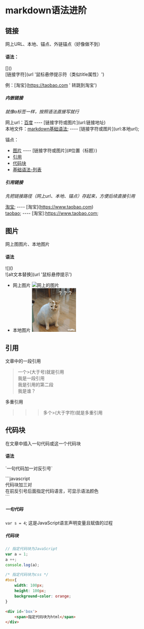 # markdown语法进阶

## 链接
网上URL、本地、锚点、外链锚点（好像做不到）
#### 语法：

\[]()  
\[链接字符](url '鼠标悬停提示符（类似title属性）') 

例：\[淘宝](https://taobao.com ' 转跳到淘宝')
##### 内嵌链接

*就像a标签一样，按照语法直接写就行*

网上url：[百度](http://www.baidu.com) ---- \[链接字符或图片](url:链接地址)  
本地文件：[markdown基础语法](./01-基础语法.md); ---- \[链接字符或图片](url:本地url);

锚点：
- [图片](#图片) ---- \[链接字符或图片](#位置（标题）)
- [引用](#引用)
- [代码块](#代码块 '跳到代码块')
- [基础语法-列表](./01-基础语法.md#列表)

##### 引用链接
*先把链接路径（网上url、本地、锚点）存起来，方便后续直接引用*

[淘宝](https://www.taobao.com); ----  \[淘宝](https://www.taobao.com)  
[taobao]; ---- \[淘宝]:https://www.taobao.com;


## 图片
网上图图片、本地图片
#### 语法
\!\[]()  
!\[alt文本替换](url '鼠标悬停提示')
- 网上图片
![网上的图片](https://www.baidu.com/img/bd_logo1.png?where=super '百度图片')
- 本地图片
![本地图片](./images/11.gif '这是一只猫')

## 引用
文章中的一段引用

> 一个>(大于号)就是引用  
我是一段引用  
我是引用的第二段  
我是谁？

多重引用

>>> 多个>(大于字符)就是多重引用


## 代码块
在文章中插入一句代码或这一个代码块

#### 语法
\`一句代码加一对反引号\`  

\`\`\`javascript  
代码块加三对  
在前反引号后面指定代码语言，可显示语法颜色  
\`\`\`
##### 一句代码

`var s = 4`; 这是JavaScript语言声明变量且赋值的过程

##### 代码块
```javascript
// 指定代码块为JavaScript
var a = 1;
a ++;
console.log(a);
```
```css
/* 指定代码块为css */
#box{
    width: 100px;
    height: 100px;
    background-color: orange;
}
```
```html
<div id='box'>
    <span>指定代码块为html</span>
</div>
```


<!-- 下面是链接地址 -->
[taobao]:https://www.taobao.com;
